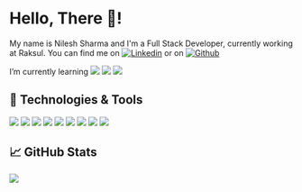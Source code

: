 <!--
**snilesh97/snilesh97** is a ✨ _special_ ✨ repository because its `README.md` (this file) appears on your GitHub profile.

Here are some ideas to get you started:

- 🔭 I’m currently working on ...
- 🌱 I’m currently learning ...
- 👯 I’m looking to collaborate on ...
- 🤔 I’m looking for help with ...
- 💬 Ask me about ...
- 📫 How to reach me: ...
- 😄 Pronouns: ...
- ⚡ Fun fact: ...
-->

# Hello, There 👋!

My name is Nilesh Sharma and I'm a Full Stack Developer, currently working at Raksul. You can find me on [![Linkedin][1.2]][2] or on [![Github][1.1]][1]

I’m currently learning ![](https://img.shields.io/badge/React-121011?style=for-the-badge&logo=react&logoColor=blue) ![](https://img.shields.io/badge/&-white) ![](https://img.shields.io/badge/Go-00ADD8?style=for-the-badge&logo=go&logoColor=white)


## 🔧 Technologies & Tools
![](https://img.shields.io/badge/Linux-121011?style=for-the-badge&logo=linux&logoColor=white)
![](https://img.shields.io/badge/VS_Code-121011?style=for-the-badge&logo=visual-studio-code&logoColor=white)
![](https://img.shields.io/badge/Sublime-121011?style=for-the-badge&logo=sublime-text&logoColor=orange)
![](https://img.shields.io/badge/Ruby-CC342D?style=for-the-badge&logo=ruby&logoColor=white)
![](https://img.shields.io/badge/Vue.js-35495E?style=for-the-badge&logo=vue.js&logoColor=4FC08D)
![](https://img.shields.io/badge/PostgreSQL-316192?style=for-the-badge&logo=postgresql&logoColor=white)
![](https://img.shields.io/badge/Docker-232F3E?style=for-the-badge&logo=Docker&logoColor=white)
![](https://img.shields.io/badge/Amazon_AWS-232F3E?style=for-the-badge&logo=amazon-aws&logoColor=white)
![](https://img.shields.io/badge/Mysql-316192?style=for-the-badge&logo=mysql&logoColor=white)

## &#x1f4c8; GitHub Stats

<img align="center" src="https://github-readme-stats.vercel.app/api/top-langs/?username=snilesh97&layout=compact&theme=solarized-dark" />

[1.1]: https://img.shields.io/badge/GitHub-100000?style=for-the-badge&logo=github&logoColor=white
[1.2]: https://img.shields.io/badge/LinkedIn-0077B5?style=for-the-badge&logo=linkedin&logoColor=white

[1]: https://github.com/snilesh97
[2]: https://www.linkedin.com/in/nilesh-sharma-616ab1165/
